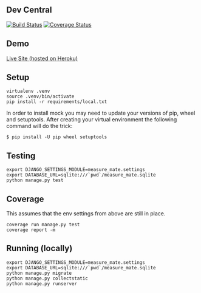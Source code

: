 Dev Central
-----

[![Build Status](https://travis-ci.org/mvillis/measure-mate.svg)](https://travis-ci.org/mvillis/measure-mate)
[![Coverage Status](https://coveralls.io/repos/mvillis/measure-mate/badge.svg?branch=master&service=github)](https://coveralls.io/github/mvillis/measure-mate?branch=master)

Demo
-----

[Live Site (hosted on Heroku)](https://measuremate.herokuapp.com)

Setup
-----

```
virtualenv .venv
source .venv/bin/activate
pip install -r requirements/local.txt
```

In order to install mock you may need to update your versions of pip, wheel and setuptools. After creating your virtual environment the following command will do the trick:

```
$ pip install -U pip wheel setuptools
```

Testing
-------

```
export DJANGO_SETTINGS_MODULE=measure_mate.settings
export DATABASE_URL=sqlite:///`pwd`/measure_mate.sqlite
python manage.py test
```

Coverage
-------

This assumes that the env settings from above are still in place.

```
coverage run manage.py test
coverage report -m
```

Running (locally)
-------

```
export DJANGO_SETTINGS_MODULE=measure_mate.settings
export DATABASE_URL=sqlite:///`pwd`/measure_mate.sqlite
python manage.py migrate
python manage.py collectstatic
python manage.py runserver
```
